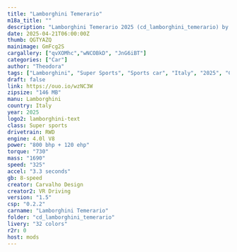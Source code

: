 ```yaml
---
title: "Lamborghini Temerario"
m18a_title: ""
description: "Lamborghini Temerario 2025 (cd_lamborghini_temerario) by Carvalho Design and VR Driving"
date: 2025-04-21T06:00:00Z
thumb: QGTYAZQ
mainimage: GmFcg2S
cargallery: ["qvXOMhc","wNCOBkD", "JnG6iBT"]
categories: ["Car"]
author: "Theodora"
tags: ["Lamborghini", "Super Sports", "Sports car", "Italy", "2025", "Carvalho Design","VR Driving"]
draft: false
link: https://ouo.io/wzNC3W
zipsize: "146 MB"
manu: Lamborghini
country: Italy
year: 2025
logo2: lamborghini-text
class: Super sports
drivetrain: RWD
engine: 4.0l V8
power: "800 bhp + 120 ehp"
torque: "730"
mass: "1690"
speed: "325"
accel: "3.3 seconds"
gb: 8-speed
creator: Carvalho Design
creator2: VR Driving
version: "1.5"
csp: "0.2.2"
carname: "Lamborghini Temerario"
folder: "cd_lamborghini_temerario"
livery: "32 colors"
r2r: 0
host: mods
---
```


